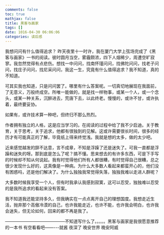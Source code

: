 ```yaml
---
comments: false
toc: true
mathjax: false
title: 黑客与画家
tags: []
date: 1016-04-30 06:06:06
categories: 读后感
---
```


我想问问有什么值得追求？
昨天夜里十一时许，我在厦门大学上弦场完成了《黑客与画家》一书的阅读。彼时圆月当空，雾霾颇浓，四下人烟稀少，周遭空旷寂寥。我忽然觉得有点悲伤。想找一中问问，找南怀瑾问问，找佛陀问问，找老子问问，找庄子问问，找尼采问问，我这一生，究竟有什么值得追求？我不知道，真的不知道。

可其实我也知道，只是问问罢了。哪里有什么答案呢。一切真切地展现在我面前，了无意义，万般终成空。所唯一能做的，就是找一样物事，或某一个人，或一个念头，或某一种关系，沉醉进去，荒唐下去，以此终老。慢慢的，或许不甘，或许执着，最终要妥协。

如果有，或许技术算一种吧，但终归不那么热烈。

作者拥有独立的人格，这是应当学习的。在阅读的过程中给了我不少启迪。关于教育，关于思考，关于追求，他都有很独到的见解。这或许需要很长时间，很多的经历才有可能真正的了解，毕竟纸上得来终觉浅。我就是想的太多，做的太少吧。

近来感觉越发的辞不达意，言不成章，不知是浮躁了还是迷失了。可我一直都是浮躁和迷失的呀。那到底是怎么了呢？搞不懂。思来想去的有许多东西，可是下手写的时候却不知从何说起。我有时觉得他们所有人都很糟，有时觉得自己很糟，总之很少发现什么好的，这真像是一种病。为什么大多数人看起来都蛮开心的，他们没有困惑吗，还是他们解决了。为什么独独我常觉得失落，独独我难以走进人群呢？

大多数时候我享受一个人，但有时我承认我感到寂寞，这可以忍受，独独难以忍受的是我所追求的看起来没有答案。

我不知道我还能坚持多久，但我确实在一点点离开自己的理想国度。我想走近生活，抛弃那个高傲冷漠的自己，也许我能走近，也许不能，也许我会明白，也许我会迷失，但无论如何，回来的都不再是我了。

——————————————不知道写什么了。。。。。黑客与画家是我很愿意推荐的一本书 有空看看吧——---就酱  夜深了 晚安世界  晚安阿威